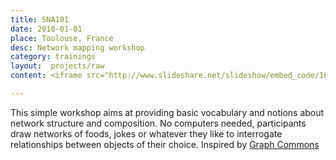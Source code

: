 ```yaml
---
title: SNA101
date: 2010-01-01
place: Toulouse, France
desc: Network mapping workshop
category: trainings
layout:  projects/raw
content: <iframe src="http://www.slideshare.net/slideshow/embed_code/16273568" width="597" height="486" frameborder="0" marginwidth="0" marginheight="0" scrolling="no" style="border:1px solid #CCC; border-width:1px 1px 0; margin-bottom:5px; max-width: 100%;" allowfullscreen> </iframe>

---
```

This simple workshop aims at providing basic vocabulary and notions about network structure and composition. No computers needed, participants draw networks of foods, jokes or whatever they like to interrogate relationships between objects of their choice. Inspired by [Graph Commons](http://graphcommons.org/)
